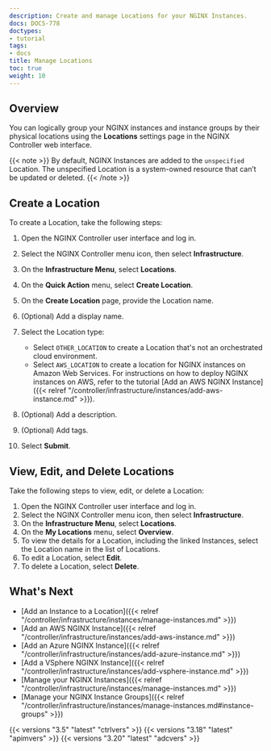 ```yaml
---
description: Create and manage Locations for your NGINX Instances.
docs: DOCS-778
doctypes:
- tutorial
tags:
- docs
title: Manage Locations
toc: true
weight: 10
---
```


## Overview

You can logically group your NGINX instances and instance groups by their physical locations using the **Locations** settings page in the NGINX Controller web interface.

{{< note >}}
By default, NGINX Instances are added to the `unspecified` Location. The unspecified Location is a system-owned resource that can’t be updated or deleted.
{{< /note >}}

## Create a Location

To create a Location, take the following steps:

1. Open the NGINX Controller user interface and log in.
1. Select the NGINX Controller menu icon, then select **Infrastructure**.
1. On the **Infrastructure Menu**, select **Locations**.
1. On the **Quick Action** menu, select **Create Location**.
1. On the **Create Location** page, provide the Location name.
1. (Optional) Add a display name.
1. Select the Location type:

    - Select `OTHER_LOCATION` to create a Location that's not an orchestrated cloud environment.
    - Select `AWS_LOCATION` to create a location for NGINX instances on Amazon Web Services. For instructions on how to deploy NGINX instances on AWS, refer to the tutorial [Add an AWS NGINX Instance]({{< relref "/controller/infrastructure/instances/add-aws-instance.md" >}}).

1. (Optional) Add a description.
1. (Optional) Add tags.

1. Select **Submit**.

## View, Edit, and Delete Locations

Take the following steps to view, edit, or delete a Location:

1. Open the NGINX Controller user interface and log in.
2. Select the NGINX Controller menu icon, then select **Infrastructure**.
3. On the **Infrastructure Menu**, select **Locations**.
4. On the **My Locations** menu, select **Overview**.
5. To view the details for a Location, including the linked Instances, select the Location name in the list of Locations.
6. To edit a Location, select **Edit**.
7. To delete a Location, select **Delete**.

## What's Next

- [Add an Instance to a Location]({{< relref "/controller/infrastructure/instances/manage-instances.md" >}})
- [Add an AWS NGINX Instance]({{< relref "/controller/infrastructure/instances/add-aws-instance.md" >}})
- [Add an Azure NGINX Instance]({{< relref "/controller/infrastructure/instances/add-azure-instance.md" >}})
- [Add a VSphere NGINX Instance]({{< relref "/controller/infrastructure/instances/add-vsphere-instance.md" >}})
- [Manage your NGINX Instances]({{< relref "/controller/infrastructure/instances/manage-instances.md" >}})
- [Manage your NGINX Instance Groups]({{< relref "/controller/infrastructure/instances/manage-instances.md#instance-groups" >}})

{{< versions "3.5" "latest" "ctrlvers" >}}
{{< versions "3.18" "latest" "apimvers" >}}
{{< versions "3.20" "latest" "adcvers" >}}
